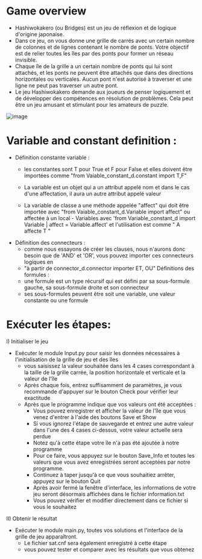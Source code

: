 # Game overview
- Hashiwokakero (ou Bridges) est un jeu de réflexion et de logique d'origine japonaise.
- Dans ce jeu, on vous donne une grille de carrés avec un certain nombre de colonnes et de lignes contenant le nombre de ponts. Votre objectif est de relier toutes les îles par des ponts pour former un réseau invisible.
- Chaque île de la grille a un certain nombre de ponts qui lui sont attachés, et les ponts ne peuvent être attachés que dans des directions horizontales ou verticales. Aucun pont n'est autorisé à traverser et une ligne ne peut pas traverser un autre pont.
- Le jeu Hashiwokakero demande aux joueurs de penser logiquement et de développer des compétences en résolution de problèmes. Cela peut être un jeu amusant et stimulant pour les amateurs de puzzle.

![image](https://user-images.githubusercontent.com/78409997/234302292-ab4b6b0c-988f-47c8-80dc-1861a78916af.png)


# Variable and constant definition :
- Définition constante variable :
     - les constantes sont T pour True et F pour False et elles doivent être importées comme "from Vaiable_constant_d.constant import T,F"
    
     - La variable est un objet qui a un attribut appelé nom et dans le cas d'une affectation, il aura un autre attribut appelé valeur
     - La variable de classe a une méthode appelée "affect" qui doit être importée avec "from Vaiable_constant_d.Variable import affect" ou affectée à un local - Variables avec 'from Variable_constant_d import Variable | affect = Variable.affect' et l'utilisation est comme " A affecte T "
- Définition des connecteurs :
     - comme nous essayons de créer les clauses, nous n'aurons donc besoin que de 'AND' et 'OR', vous pouvez importer ces connecteurs logiques en
     - "à partir de connector_d.connector importer ET, OU"
Définitions des formules :
     - une formule est un type récursif qui est défini par sa sous-formule gauche, sa sous-formule droite et son connecteur
     - ses sous-formules peuvent être soit une variable, une valeur constante ou une formule
     
# Exécuter les étapes:
  I) Initialiser le jeu
  - Exécuter le module Input.py pour saisir les données nécessaires à l'initialisation de la grille de jeu et des îles     
     - vous saisissez la valeur souhaitée dans les 4 cases correspondant à la taille de la grille carrée, la position horizontale et verticale et la valeur de l'île
     - Après chaque fois, entrez suffisamment de paramètres, je vous recommande d'appuyer sur le bouton Check pour vérifier leur exactitude
     - Après que le programme indique que vos valeurs ont été acceptées :
        - Vous pouvez enregistrer et afficher la valeur de l'île que vous venez d'entrer à l'aide des boutons Save et Show
        - Si vous ignorez l'étape de sauvegarde et entrez une autre valeur dans l'une des 4 cases ci-dessus, votre valeur actuelle sera perdue
        - Notez qu'à cette étape votre île n'a pas été ajoutée à notre programme
        - Pour ce faire, vous appuyez sur le bouton Save_Info et toutes les valeurs que vous avez enregistrées seront acceptées par notre programme.
        - Continuez à taper jusqu'à ce que vous souhaitiez arrêter, appuyez sur le bouton Quit
        - Après avoir fermé la fenêtre d'interface, les informations de votre jeu seront désormais affichées dans le fichier information.txt 
        - Vous pouvez vérifier et modifier directement dans ce fichier si vous le souhaitez
               
  II) Obtenir le résultat
  - Exécuter le module main.py, toutes vos solutions et l'interface de la grille de jeu apparaîtront.
      - Le fichier sat.cnf sera également enregistré à cette étape
      - vous pouvez tester et comparer avec les résultats que vous obtenez
  

